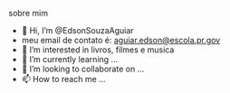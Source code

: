 sobre mim
- 👋 Hi, I’m @EdsonSouzaAguiar
- meu email de contato é: aguiar.edson@escola.pr.gov
- 👀 I’m interested in livros, filmes e musica
- 🌱 I’m currently learning ...
- 💞️ I’m looking to collaborate on ...
- 📫 How to reach me ...

<!---
EdsonSouzaAguiar/EdsonSouzaAguiar is a ✨ special ✨ repository because its `README.md` (this file) appears on your GitHub profile.
You can click the Preview link to take a look at your changes.
--->
